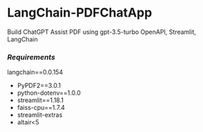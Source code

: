 # LangChain-PDFChatApp
Build ChatGPT Assist PDF using gpt-3.5-turbo
OpenAPI, Streamlit, LangChain
### *Requirements*
langchain==0.0.154

- PyPDF2==3.0.1
- python-dotenv==1.0.0
- streamlit==1.18.1
- faiss-cpu==1.7.4
- streamlit-extras
- altair<5

